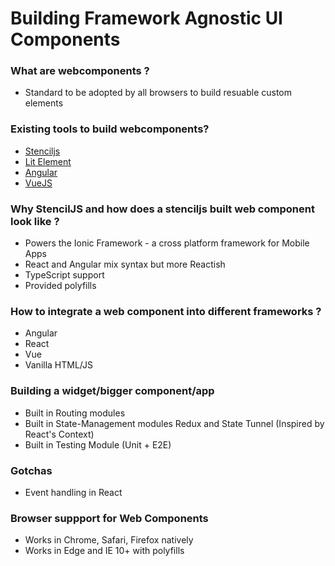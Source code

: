 # Building Framework Agnostic UI Components 

### What are webcomponents ?
* Standard to be adopted by all browsers to build resuable custom elements

### Existing tools to build webcomponents?
* [Stenciljs](https://stenciljs.com/)
* [Lit Element](https://lit-element.polymer-project.org/)
* [Angular](https://angular.io/guide/elements)
* [VueJS](https://vuejsdevelopers.com/2018/05/21/vue-js-web-component/)

### Why StencilJS and how does a stenciljs built web component look like ?
* Powers the Ionic Framework - a cross platform framework for Mobile Apps
* React and Angular mix syntax but more Reactish
* TypeScript support
* Provided polyfills

### How to integrate a web component into different frameworks ?
* Angular
* React
* Vue
* Vanilla HTML/JS

### Building a widget/bigger component/app 
* Built in Routing modules
* Built in State-Management modules Redux and State Tunnel (Inspired by React's Context)
* Built in Testing Module (Unit + E2E)

### Gotchas
* Event handling in React

### Browser suppport for Web Components
* Works in Chrome, Safari, Firefox natively
* Works in Edge and IE 10+ with polyfills